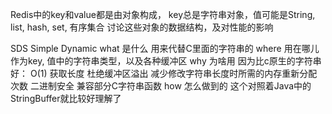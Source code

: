 Redis中的key和value都是由对象构成，
key总是字符串对象，值可能是String, list, hash, set, 有序集合
讨论这些对象的数据结构，及对性能的影响

SDS Simple Dynamic
what 是什么
用来代替C里面的字符串的
where 用在哪儿
    作为key, 值中的字符串类型，以及各种缓冲区
why 为啥用
    因为比c原生的字符串好：
O(1) 获取长度
杜绝缓冲区溢出
减少修改字符串长度时所需的内存重新分配次数
二进制安全
兼容部分C字符串函数
how 怎么做到的
这个对照着Java中的StringBuffer就比较好理解了


